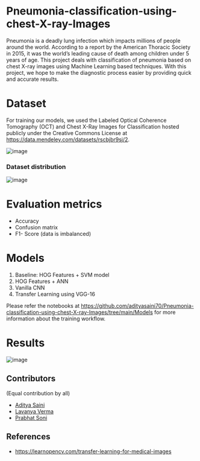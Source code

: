 # Pneumonia-classification-using-chest-X-ray-Images

Pneumonia is a deadly lung infection which impacts millions of people around the world. According to a report by the American Thoracic
Society in 2015, it was the world’s leading cause of death among children under 5 years of age.
This project deals with classification of pneumonia based on chest X-ray images using Machine
Learning based techniques. With this project,
we hope to make the diagnostic process easier
by providing quick and accurate results.

# Dataset
For training our models, we used the Labeled Optical Coherence Tomography (OCT) and Chest X-Ray Images for Classification hosted publicly under the Creative Commons License at https://data.mendeley.com/datasets/rscbjbr9sj/2.

![image](https://user-images.githubusercontent.com/49980787/124458163-4bc03a80-ddaa-11eb-87d2-fb707783f444.png)

### Dataset distribution
![image](https://user-images.githubusercontent.com/49980787/124458390-888c3180-ddaa-11eb-8ac7-3ffca39f0022.png)

# Evaluation metrics
* Accuracy
* Confusion matrix
* F1- Score (data is imbalanced)

# Models
1.  Baseline: HOG Features + SVM model
3.  HOG Features + ANN
4.  Vanilla CNN
5.  Transfer Learning using VGG-16

Please refer the notebooks at https://github.com/adityasaini70/Pneumonia-classification-using-chest-X-ray-Images/tree/main/Models for more information about the training workflow.

# Results
![image](https://user-images.githubusercontent.com/49980787/124458584-c5582880-ddaa-11eb-8817-36dd5a9c6868.png)

## Contributors
(Equal contribution by all)
* [Aditya Saini](https://github.com/adityasaini70)
* [Lavanya Verma](https://github.com/broompa)
* [Prabhat Soni](https://github.com/prabhatsoni99)

## References
- https://learnopencv.com/transfer-learning-for-medical-images
